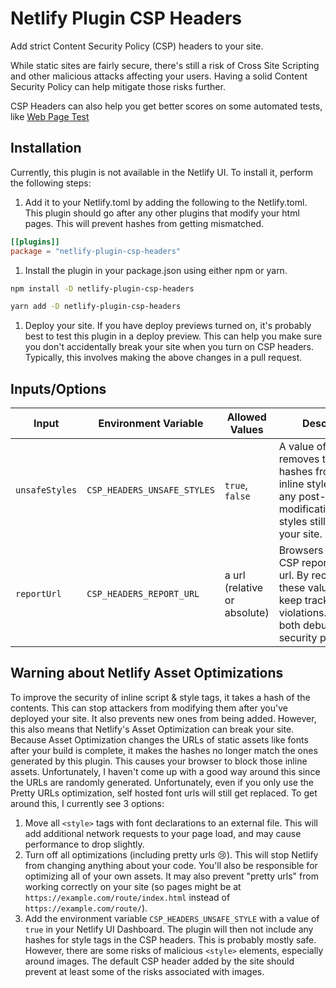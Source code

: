 # Netlify Plugin CSP Headers

Add strict Content Security Policy (CSP) headers to your site.

While static sites are fairly secure, there's still a risk of Cross Site Scripting and other malicious attacks affecting your users. Having a solid Content Security Policy can help mitigate those risks further. 

CSP Headers can also help you get better scores on some automated tests, like [Web Page Test](https://www.webpagetest.org/)

## Installation
Currently, this plugin is not available in the Netlify UI. To install it, perform the following steps: 

1. Add it to your Netlify.toml by adding the following to the Netlify.toml. This plugin should go after any other plugins that modify your html pages. This will prevent hashes from getting mismatched. 
```toml
[[plugins]]
package = "netlify-plugin-csp-headers"
```
1. Install the plugin in your package.json using either npm or yarn. 
```bash
npm install -D netlify-plugin-csp-headers
```
```bash
yarn add -D netlify-plugin-csp-headers
```
1. Deploy your site. If you have deploy previews turned on, it's probably best to test this plugin in a deploy preview. This can help you make sure you don't accidentally break your site when you turn on CSP headers. Typically, this involves making the above changes in a pull request. 

## Inputs/Options

|Input | Environment Variable | Allowed Values | Description 
--- | --- | --- | ---
|`unsafeStyles` | `CSP_HEADERS_UNSAFE_STYLES` | `true`, `false` |  A value of `true` removes the style tag hashes from your inline styles. This way any post-processing modifications/runtime styles still work on your site. 
|`reportUrl` | `CSP_HEADERS_REPORT_URL` | a url (relative or absolute) | Browsers will send CSP reports to this url. By recording these values, you can keep track of violations. Useful for both debugging & security purposes. 



## Warning about Netlify Asset Optimizations

To improve the security of inline script & style tags, it takes a hash of the contents. This can stop attackers from modifying them after you've deployed your site. It also prevents new ones from being added. However, this also means that Netlify's Asset Optimization can break your site. Because Asset Optimization changes the URLs of static assets like fonts after your build is complete, it makes the hashes no longer match the ones generated by this plugin. This causes your browser to block those inline assets. Unfortunately, I haven't come up with a good way around this since the URLs are randomly generated. Unfortunately, even if you only use the Pretty URLs optimization, self hosted font urls will still get replaced. To get around this, I currently see 3 options: 

1. Move all `<style>` tags with font declarations to an external file. This will add additional network requests to your page load, and may cause performance to drop slightly. 
1. Turn off all optimizations (including pretty urls 😢). This will stop Netlify from changing anything about your code. You'll also be responsible for optimizing all of your own assets. It may also prevent "pretty urls" from working correctly on your site (so pages might be at `https://example.com/route/index.html` instead of `https://example.com/route/`). 
1. Add the environment variable `CSP_HEADERS_UNSAFE_STYLE` with a value of `true` in your Netlify UI Dashboard. The plugin will then not include any hashes for style tags in the CSP headers. This is probably mostly safe. However, there are some risks of malicious `<style>` elements, especially around images. The default CSP header added by the site should prevent at least some of the risks associated with images. 



